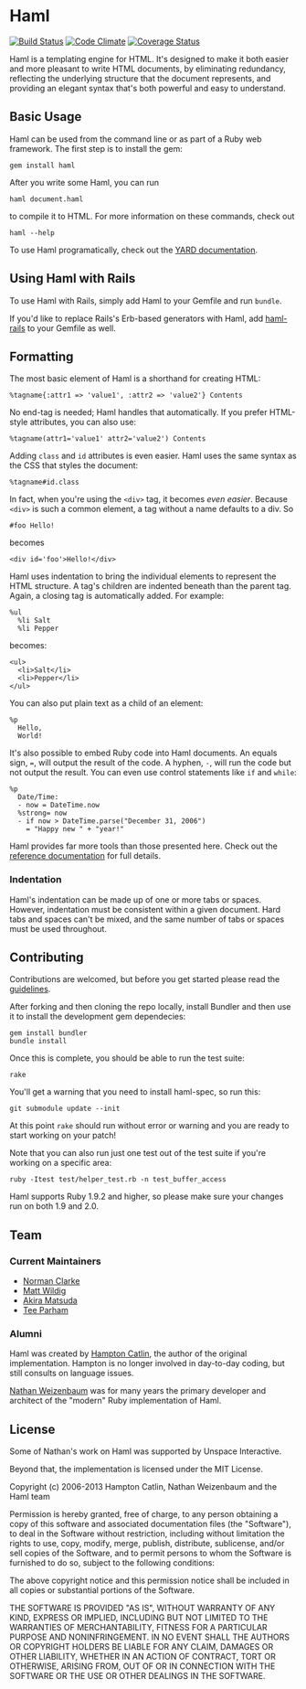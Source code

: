 # Haml

[![Build Status](https://secure.travis-ci.org/haml/haml.png?branch=master)](http://travis-ci.org/haml/haml)
[![Code Climate](https://codeclimate.com/github/haml/haml.png)](https://codeclimate.com/github/haml/haml)
[![Coverage Status](https://coveralls.io/repos/haml/haml/badge.png)](https://coveralls.io/r/haml/haml)

Haml is a templating engine for HTML. It's designed to make it both easier and
more pleasant to write HTML documents, by eliminating redundancy, reflecting the
underlying structure that the document represents, and providing an elegant syntax
that's both powerful and easy to understand.

## Basic Usage

Haml can be used from the command line or as part of a Ruby web framework. The
first step is to install the gem:

    gem install haml

After you write some Haml, you can run

    haml document.haml

to compile it to HTML. For more information on these commands, check out

    haml --help

To use Haml programatically, check out the [YARD
documentation](http://haml.info/docs/yardoc/).

## Using Haml with Rails

To use Haml with Rails, simply add Haml to your Gemfile and run `bundle`.

If you'd like to replace Rails's Erb-based generators with Haml, add
[haml-rails](https://github.com/indirect/haml-rails) to your Gemfile as well.

## Formatting

The most basic element of Haml is a shorthand for creating HTML:

    %tagname{:attr1 => 'value1', :attr2 => 'value2'} Contents

No end-tag is needed; Haml handles that automatically. If you prefer HTML-style
attributes, you can also use:

    %tagname(attr1='value1' attr2='value2') Contents

Adding `class` and `id` attributes is even easier. Haml uses the same syntax as
the CSS that styles the document:

    %tagname#id.class

In fact, when you're using the `<div>` tag, it becomes _even easier_. Because
`<div>` is such a common element, a tag without a name defaults to a div. So

    #foo Hello!

becomes

    <div id='foo'>Hello!</div>

Haml uses indentation to bring the individual elements to represent the HTML
structure. A tag's children are indented beneath than the parent tag. Again, a
closing tag is automatically added. For example:

    %ul
      %li Salt
      %li Pepper

becomes:

    <ul>
      <li>Salt</li>
      <li>Pepper</li>
    </ul>

You can also put plain text as a child of an element:

    %p
      Hello,
      World!

It's also possible to embed Ruby code into Haml documents. An equals sign, `=`,
will output the result of the code. A hyphen, `-`, will run the code but not
output the result. You can even use control statements like `if` and `while`:

    %p
      Date/Time:
      - now = DateTime.now
      %strong= now
      - if now > DateTime.parse("December 31, 2006")
        = "Happy new " + "year!"

Haml provides far more tools than those presented here. Check out the [reference
documentation](http://haml.info/docs/yardoc/file.REFERENCE.html)
for full details.

### Indentation

Haml's indentation can be made up of one or more tabs or spaces. However,
indentation must be consistent within a given document. Hard tabs and spaces
can't be mixed, and the same number of tabs or spaces must be used throughout.

## Contributing

Contributions are welcomed, but before you get started please read the
[guidelines](http://haml.info/development.html#contributing).

After forking and then cloning the repo locally, install Bundler and then use it
to install the development gem dependecies:

    gem install bundler
    bundle install

Once this is complete, you should be able to run the test suite:

    rake

You'll get a warning that you need to install haml-spec, so run this:

    git submodule update --init

At this point `rake` should run without error or warning and you are ready to
start working on your patch!

Note that you can also run just one test out of the test suite if you're working
on a specific area:

    ruby -Itest test/helper_test.rb -n test_buffer_access

Haml supports Ruby 1.9.2 and higher, so please make sure your changes run on
both 1.9 and 2.0.

## Team

### Current Maintainers

* [Norman Clarke](http://github.com/norman)
* [Matt Wildig](http://github.com/mattwildig)
* [Akira Matsuda](https://github.com/amatsuda)
* [Tee Parham](https://github.com/teeparham)

### Alumni

Haml was created by [Hampton Catlin](http://hamptoncatlin.com), the author of
the original implementation. Hampton is no longer involved in day-to-day coding,
but still consults on language issues.

[Nathan Weizenbaum](http://nex-3.com) was for many years the primary developer
and architect of the "modern" Ruby implementation of Haml.


## License

Some of Nathan's work on Haml was supported by Unspace Interactive.

Beyond that, the implementation is licensed under the MIT License.

Copyright (c) 2006-2013 Hampton Catlin, Nathan Weizenbaum and the Haml team

Permission is hereby granted, free of charge, to any person obtaining a copy of
this software and associated documentation files (the "Software"), to deal in
the Software without restriction, including without limitation the rights to
use, copy, modify, merge, publish, distribute, sublicense, and/or sell copies of
the Software, and to permit persons to whom the Software is furnished to do so,
subject to the following conditions:

The above copyright notice and this permission notice shall be included in all
copies or substantial portions of the Software.

THE SOFTWARE IS PROVIDED "AS IS", WITHOUT WARRANTY OF ANY KIND, EXPRESS OR
IMPLIED, INCLUDING BUT NOT LIMITED TO THE WARRANTIES OF MERCHANTABILITY, FITNESS
FOR A PARTICULAR PURPOSE AND NONINFRINGEMENT. IN NO EVENT SHALL THE AUTHORS OR
COPYRIGHT HOLDERS BE LIABLE FOR ANY CLAIM, DAMAGES OR OTHER LIABILITY, WHETHER
IN AN ACTION OF CONTRACT, TORT OR OTHERWISE, ARISING FROM, OUT OF OR IN
CONNECTION WITH THE SOFTWARE OR THE USE OR OTHER DEALINGS IN THE SOFTWARE.

